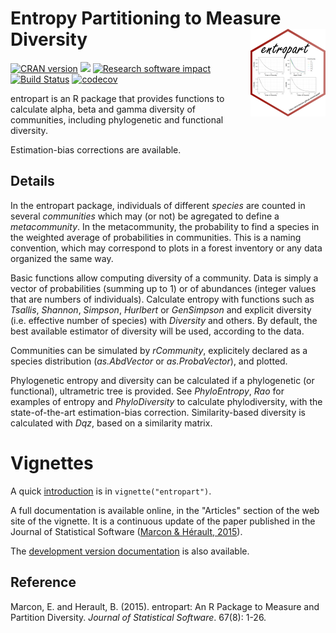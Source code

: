# Entropy Partitioning to Measure Diversity <img src="man/figures/logo.png" align="right" alt="" width="120" />

[![CRAN version](http://www.r-pkg.org/badges/version/entropart)](https://cran.r-project.org/package=entropart)
[![](http://cranlogs.r-pkg.org/badges/entropart)](https://cran.r-project.org/package=entropart)
[![Research software impact](http://depsy.org/api/package/cran/entropart/badge.svg)](http://depsy.org/package/r/entropart)
[![Build Status](https://travis-ci.org/EricMarcon/entropart.svg?branch=master)](https://travis-ci.org/EricMarcon/entropart)
[![codecov](https://codecov.io/github/EricMarcon/entropart/branch/master/graphs/badge.svg)](https://codecov.io/github/EricMarcon/entropart) 

entropart is an R package that provides functions to calculate alpha, beta and gamma diversity of communities, 
including phylogenetic and functional diversity.
  
Estimation-bias corrections are available.

## Details

In the entropart package, individuals of different *species* are counted in several *communities* which may (or not) 
be agregated to define a *metacommunity*. 
In the metacommunity, the probability to find a species in the weighted average of probabilities in communities. 
This is a naming convention, which may correspond to plots in a forest inventory or any data organized the same way.

Basic functions allow computing diversity of a community. 
Data is simply a vector of probabilities (summing up to 1) or of abundances (integer values that are numbers of individuals). 
Calculate entropy with functions such as *Tsallis*, *Shannon*, *Simpson*, *Hurlbert* or *GenSimpson* 
and explicit diversity (i.e. effective number of species) with *Diversity* and others. 
By default, the best available estimator of diversity will be used, according to the data.
  
Communities can be simulated by *rCommunity*, explicitely declared as a species distribution (*as.AbdVector* or *as.ProbaVector*), 
and plotted.
  
Phylogenetic entropy and diversity can be calculated if a phylogenetic (or functional), ultrametric tree is provided. 
See *PhyloEntropy*, *Rao* for examples of entropy and *PhyloDiversity* to calculate phylodiversity, 
with the state-of-the-art estimation-bias correction. 
Similarity-based diversity is calculated with *Dqz*, based on a similarity matrix.

# Vignettes

A quick [introduction](https://EricMarcon.github.io/entropart/) is in `vignette("entropart")`.

A full documentation is available online, in the "Articles" section of the web site of the vignette.
It is a continuous update of the paper published in the Journal of Statistical Software ([Marcon & Hérault, 2015](https://www.jstatsoft.org/article/view/v067i08)).

The [development version documentation](https://EricMarcon.github.io/entropart/dev/) is also available.


## Reference

Marcon, E. and Herault, B. (2015). entropart: An R Package to Measure and Partition Diversity.
*Journal of Statistical Software*. 67(8): 1-26.
